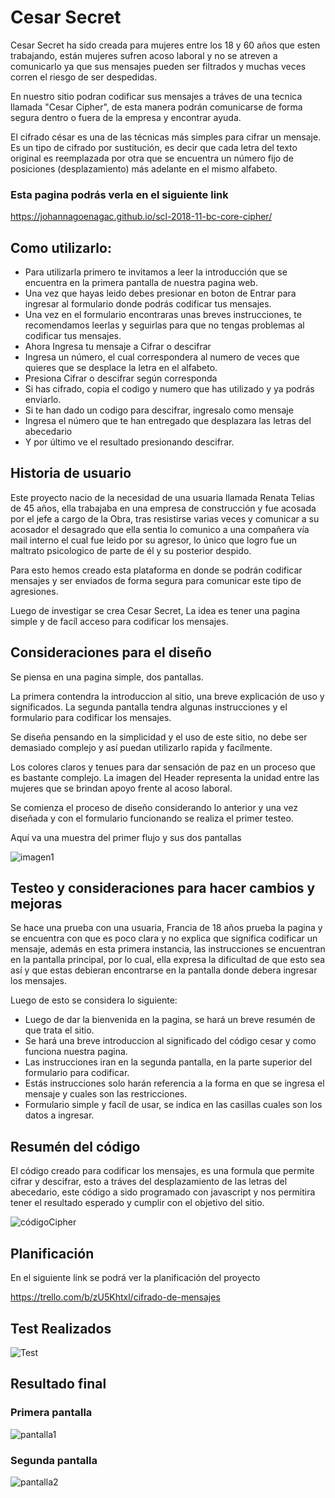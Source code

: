 # Cesar Secret

Cesar Secret ha sido creada para mujeres entre los 18 y 60 años que esten trabajando, están mujeres sufren acoso laboral y no se atreven a comunicarlo ya que sus mensajes pueden ser filtrados y muchas veces corren el riesgo de ser despedidas.

En nuestro sitio podran codificar sus mensajes a tráves de una tecnica llamada "Cesar Cipher", de esta manera podrán comunicarse de forma segura dentro o fuera de la empresa y encontrar ayuda.

El cifrado césar es una de las técnicas más simples para cifrar un mensaje. Es un tipo de cifrado por sustitución, es decir que cada letra del texto original es reemplazada por otra que se encuentra un número fijo de posiciones (desplazamiento) más adelante en el mismo alfabeto.

### Esta pagina podrás verla en el siguiente link

https://johannagoenagac.github.io/scl-2018-11-bc-core-cipher/

## Como utilizarlo:


- Para utilizarla primero te invitamos a leer la introducción que se encuentra en la primera pantalla de nuestra pagina web.
- Una vez que hayas leido debes presionar en boton de Entrar para ingresar al formulario donde podrás codificar tus mensajes.
- Una vez en el formulario encontraras unas breves instrucciones, te recomendamos leerlas y seguirlas para que no tengas problemas al codificar tus mensajes.
- Ahora Ingresa tu mensaje a Cifrar o descifrar
- Ingresa un número, el cual correspondera al numero de veces que quieres que se desplace la letra en el alfabeto.
- Presiona Cifrar o descifrar según corresponda
- Si has cifrado, copia el codigo y numero que has utilizado y ya podrás enviarlo.
- Si te han dado un codigo para descifrar, ingresalo como mensaje
- Ingresa el número que te han entregado que desplazara las letras del abecedario
- Y por último ve el resultado presionando descifrar.


## Historia de usuario

Este proyecto nacio de la necesidad de una usuaria llamada Renata Telias de 45 años, ella trabajaba en una empresa de construcción y fue acosada por el jefe a cargo de la Obra, tras resistirse varias veces y comunicar a su acosador el desagrado que ella sentia lo comunico a una compañera vía mail interno el cual fue leido por su agresor, lo único que logro fue un maltrato psicologico de parte de él y su posterior despido.

Para esto hemos creado esta plataforma en donde se podrán codificar mensajes y ser enviados de forma segura para comunicar este tipo de agresiones.

Luego de investigar se crea Cesar Secret, La idea es tener una pagina simple y de facíl acceso para codificar 
los mensajes.


## Consideraciones para el diseño

Se piensa en una pagina simple, dos pantallas.

La primera contendra la introduccion al sitio, una breve explicación de uso y significados. La segunda pantalla tendra algunas instrucciones y el formulario para codificar los mensajes.

Se diseña pensando en la simplicidad y el uso de este sitio, no debe ser demasiado complejo y así puedan utilizarlo rapida y facílmente.

Los colores claros y tenues para dar sensación de paz en un proceso que es bastante complejo.
La imagen del Header representa la unidad entre las mujeres que se brindan apoyo frente al acoso laboral.

Se comienza el proceso de diseño considerando lo anterior y una vez diseñada y con el formulario funcionando se realiza el primer testeo.

Aquí va una muestra del primer flujo y sus dos pantallas

![imagen1](imagenesProyecto/flujoUx.jpeg)


## Testeo y consideraciones para hacer cambios y mejoras

Se hace una prueba con una usuaria, Francia de 18 años prueba la pagina y se encuentra con que es poco clara y no explica que significa codificar un mensaje, además en esta primera instancia, las instrucciones se encuentran en la pantalla principal, por lo cual, ella expresa la dificultad de que esto sea así y que estas debieran encontrarse en la pantalla donde debera ingresar los mensajes.

Luego de esto se considera lo siguiente:

- Luego de dar la bienvenida en la pagina, se hará un breve resumén de que trata el sitio.
- Se hará una breve introduccion al significado del código cesar y como funciona nuestra pagina.
- Las instrucciones iran en la segunda pantalla, en la parte superior del formulario para codificar.
- Estás instrucciones solo harán referencia a la forma en que se ingresa el mensaje y cuales son las restricciones.
- Formulario simple y facíl de usar, se indica en las casillas cuales son los datos a ingresar.

## Resumén del código

El código creado para codificar los mensajes, es una formula que permite cifrar y descifrar, esto a tráves del desplazamiento de las letras del abecedario, este código a sido programado con javascript y nos permitira tener el resultado esperado y cumplir con el objetivo del sitio.

![códigoCipher](imagenesProyecto/codigoCipher.png)

## Planificación 

En el siguiente link se podrá ver la planificación del proyecto

https://trello.com/b/zU5Khtxl/cifrado-de-mensajes

## Test Realizados

![Test](imagenesProyecto/Test.png)

## Resultado final

### Primera pantalla
![pantalla1](imagenesProyecto/pantalla1cesarSecret.png)


### Segunda pantalla
![pantalla2](imagenesProyecto/pantalla2cesarSecret.png)

